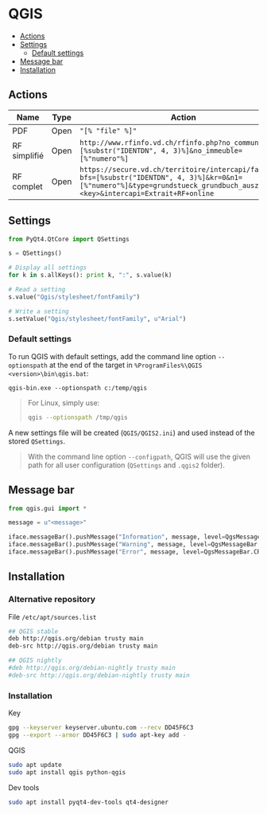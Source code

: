 QGIS
====

* [Actions](#actions)
* [Settings](#settings)
    * [Default settings](#default-settings)
* [Message bar](#message-bar)
* [Installation](#installation)

Actions
-------

| Name         | Type | Action |
| ------------ | ---- | ------ |
| PDF          | Open | ```"[% "file" %]"``` |
| RF simplifié | Open | ```http://www.rfinfo.vd.ch/rfinfo.php?no_commune=[%substr("IDENTDN", 4, 3)%]&no_immeuble=[%"numero"%]``` |
| RF complet   | Open | ```https://secure.vd.ch/territoire/intercapi/faces?bfs=[%substr("IDENTDN", 4, 3)%]&kr=0&n1=[%"numero"%]&type=grundstueck_grundbuch_auszug&sec=<key>&intercapi=Extrait+RF+online``` |

Settings
--------

```python
from PyQt4.QtCore import QSettings

s = QSettings()

# Display all settings
for k in s.allKeys(): print k, ":", s.value(k)

# Read a setting
s.value("Qgis/stylesheet/fontFamily")

# Write a setting
s.setValue("Qgis/stylesheet/fontFamily", u"Arial")
```

### Default settings

To run QGIS with default settings, add the command line option `--optionspath` at the end of the target in `%ProgramFiles%\QGIS <version>\bin\qgis.bat`:

```batchfile
qgis-bin.exe --optionspath c:/temp/qgis
```

> For Linux, simply use:
>
>```bash
>qgis --optionspath /tmp/qgis
>```

A new settings file will be created (`QGIS/QGIS2.ini`) and used instead of the stored `QSettings`.

> With the command line option `--configpath`, QGIS will use the given path for all user configuration (`QSettings` and `.qgis2` folder).

Message bar
-----------

```python
from qgis.gui import *

message = u"<message>"

iface.messageBar().pushMessage("Information", message, level=QgsMessageBar.INFO, duration=3)
iface.messageBar().pushMessage("Warning", message, level=QgsMessageBar.WARNING)
iface.messageBar().pushMessage("Error", message, level=QgsMessageBar.CRITICAL)
```

Installation
------------

### Alternative repository

File `/etc/apt/sources.list`

```bash
## QGIS stable
deb http://qgis.org/debian trusty main
deb-src http://qgis.org/debian trusty main

## QGIS nightly
#deb http://qgis.org/debian-nightly trusty main
#deb-src http://qgis.org/debian-nightly trusty main
```

### Installation

Key

```bash
gpg --keyserver keyserver.ubuntu.com --recv DD45F6C3
gpg --export --armor DD45F6C3 | sudo apt-key add -
```

QGIS

```bash
sudo apt update
sudo apt install qgis python-qgis
```

Dev tools

```bash
sudo apt install pyqt4-dev-tools qt4-designer
```

